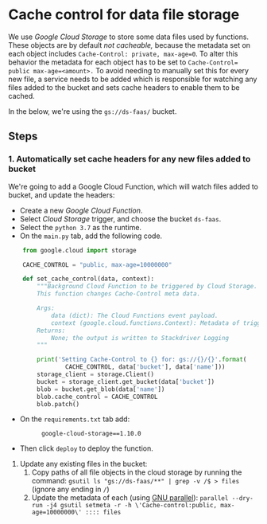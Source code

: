 # Cache control for data file storage

We use _Google Cloud Storage_ to store some data files used by functions. These objects are by default _not cacheable,_ because the metadata set on each object includes `Cache-Control: private, max-age=0`. To alter this behavior the metadata for each object has to be set to `Cache-Control= public max-age=<amount>.` To avoid needing to manually set this for every new file, a service needs to be added which is responsible for watching any files added to the bucket and sets cache headers to enable them to be cached.

In the below, we're using the `gs://ds-faas/` bucket.

## Steps

### 1. Automatically set cache headers for any new files added to bucket

We're going to add a Google Cloud Function, which will watch files added to bucket, and update the headers:

* Create a new _Google Cloud Function_.
* Select _Cloud Storage_ trigger, and choose the bucket `ds-faas`.
* Select the `python 3.7` as the runtime.
* On the `main.py` tab, add the following code.

```python
    from google.cloud import storage

    CACHE_CONTROL = "public, max-age=10000000"

    def set_cache_control(data, context):
        """Background Cloud Function to be triggered by Cloud Storage.
        This function changes Cache-Control meta data.

        Args:
            data (dict): The Cloud Functions event payload.
            context (google.cloud.functions.Context): Metadata of triggering event.
        Returns:
            None; the output is written to Stackdriver Logging
        """

        print('Setting Cache-Control to {} for: gs://{}/{}'.format(
                CACHE_CONTROL, data['bucket'], data['name']))
        storage_client = storage.Client()
        bucket = storage_client.get_bucket(data['bucket'])
        blob = bucket.get_blob(data['name'])
        blob.cache_control = CACHE_CONTROL
        blob.patch()
```

* On the `requirements.txt` tab add:

  ```text
        google-cloud-storage==1.10.0
  ```

* Then click `deploy` to deploy the function.

1. Update any existing files in the bucket:
   1. Copy paths of all file objects in the cloud storage by running the command: `gsutil ls "gs://ds-faas/**" | grep -v /$ > files` \(ignore any ending in `/`\)
   2. Update the metadata of each \(using [GNU parallel](https://www.gnu.org/software/parallel/)\): `parallel --dry-run -j4 gsutil setmeta -r -h \'Cache-control:public, max-age=10000000\' :::: files`

